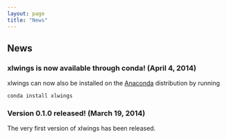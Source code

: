 ```yaml
---
layout: page
title: "News"
---
```


## News

### xlwings is now available through conda! (April 4, 2014)

xlwings can now also be installed on the [Anaconda][] distribution by running

    conda install xlwings

### Version 0.1.0 released! (March 19, 2014)

The very first version of xlwings has been released.


[Anaconda]: https://store.continuum.io/cshop/anaconda/

